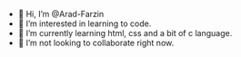 - 👋 Hi, I’m @Arad-Farzin
- 👀 I’m interested in learning to code.
- 🌱 I’m currently learning html, css and a bit of c language.
- 💞️ I’m not looking to collaborate right now. 

<!---
Arad-Farzin/Arad-Farzin is a ✨ special ✨ repository because its `README.md` (this file) appears on your GitHub profile.
You can click the Preview link to take a look at your changes.
--->
